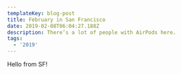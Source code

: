 ```yaml
---
templateKey: blog-post
title: February in San Francisco
date: 2019-02-08T06:04:27.188Z
description: There’s a lot of people with AirPods here.
tags:
  - '2019'
---
```

Hello from SF!
